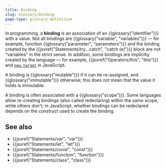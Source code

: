 ```yaml
---
title: Binding
slug: Glossary/Binding
page-type: glossary-definition
---
```




In programming, a **binding** is an association of an {{glossary("identifier")}} with a value. Not all bindings are {{glossary("variable", "variables")}} — for example, function {{glossary("parameter", "parameters")}} and the binding created by the {{jsxref("Statements/try...catch", "catch (e)")}} block are not "variables" in the strict sense. In addition, some bindings are implicitly created by the language — for example, {{jsxref("Operators/this", "this")}} and [`new.target`](/Web/JavaScript/Reference/Operators/new.target) in JavaScript.

A binding is {{glossary("mutable")}} if it can be re-assigned, and {{glossary("immutable")}} otherwise; this does _not_ mean that the value it holds is immutable.

A binding is often associated with a {{glossary("scope")}}. Some languages allow re-creating bindings (also called redeclaring) within the same scope, while others don't; in JavaScript, whether bindings can be redeclared depends on the construct used to create the binding.

## See also

- {{jsxref("Statements/var", "var")}}
- {{jsxref("Statements/let", "let")}}
- {{jsxref("Statements/const", "const")}}
- {{jsxref("Statements/function", "function")}}
- {{jsxref("Statements/class", "class")}}
